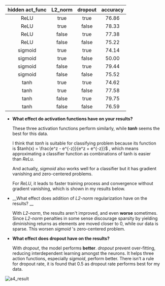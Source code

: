 | hidden act_func | L2_norm | dropout | accuracy |
| :-------------: | :-----: | :-----: | :------: |
| ReLU | true    | true    | 76.86 |
| ReLU | true    | false    | 78.33 |
| ReLU | false    | true    | 77.38 |
| ReLU | false | false    | 75.22 |
| sigmoid | true    | true    | 74.14 |
| sigmoid | true    | false    | 50.00 |
| sigmoid | false    | true    | 79.44 |
| sigmoid | false | false    | 75.52 |
| tanh | true    | true    | 74.62 |
| tanh | true    | false    | 77.58 |
| tanh | false    | true    | 79.75 |
| tanh | false | false    | 76.59 |

- __What effect do activation functions have on your results?__

  These three activation functions perform similarly, while ___tanh___ seems the best for this data.  

  I think that _tanh_ is suitable for classifying problem because its function is $tanh(x) = \frac{e^z - e^{-z}}{e^z + e^{-z}}$ , which means approximating a classifier function as combinations of tanh is easier than _ReLu_. 

  And actually, _sigmoid_ also works well for a classifier but it has gradient vanishing and zero-centered problems.

  For _ReLU_, it leads to faster training process and convergence without gradient vanishing, which is shown in my results below.

- __What effect does addition of _L2-norm_ regularization have on the results? __

  With _L2-norm_, the results aren't improved, and even __worse__ sometimes. Since _L2-norm_ penalties in some sense discourage sparsity by yielding diminishing returns as elements are moved closer to 0, while our data is sparse.  This worsen _sigmoid_ 's zero-centered problem.

- __What effect does dropout have on the results?__

  With _dropout_, the model performs __better__.   _dropout_ prevent over-fitting, reducing interdependent learning amongst the neurons. It helps three action functions, especially _sigmoid_, perform better. There isn't a rule for dropout rate, it is found that 0.5 as dropout rate performs best for my data.

  







![a4_result](./a4_result.png)